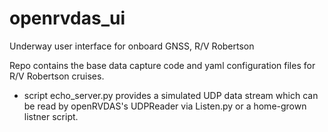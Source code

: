 # openrvdas_ui
Underway user interface for onboard GNSS, R/V Robertson


Repo contains the base data capture code and yaml configuration files for R/V Robertson cruises.

- script echo_server.py provides a simulated UDP data stream which can be read by openRVDAS's UDPReader via Listen.py or a home-grown listner script.

